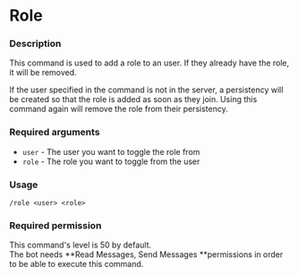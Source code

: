 # Role

### **Description**

This command is used to add a role to an user. If they already have the role, it will be removed.

If the user specified in the command is not in the server, a persistency will be created so that the role is added as soon as they join. Using this command again will remove the role from their persistency.

### **Required arguments**

* `user` - The user you want to toggle the role from
* `role` - The role you want to toggle from the user

### **Usage**

```
/role <user> <role>
```

### **Required permission**

This command's level is 50 by default.\
The bot needs **Read Messages, Send Messages **permissions in order to be able to execute this command.
